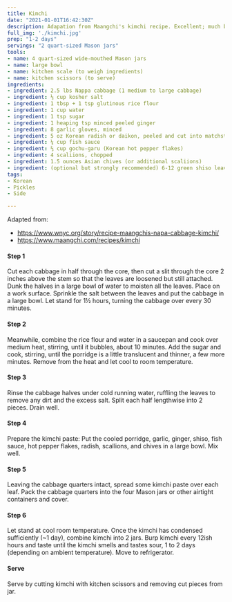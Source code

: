 ```yaml
---
title: Kimchi
date: "2021-01-01T16:42:30Z"
description: Adapation from Maangchi's kimchi recipe. Excellent; much better than store-bought.
full_img: './kimchi.jpg'
prep: "1-2 days"
servings: "2 quart-sized Mason jars"
tools:
- name: 4 quart-sized wide-mouthed Mason jars
- name: large bowl
- name: kitchen scale (to weigh ingredients)
- name: kitchen scissors (to serve) 
ingredients:
- ingredient: 2.5 lbs Nappa cabbage (1 medium to large cabbage)
- ingredient: ⅓ cup kosher salt
- ingredient: 1 tbsp + 1 tsp glutinous rice flour
- ingredient: 1 cup water
- ingredient: 1 tsp sugar
- ingredient: 1 heaping tsp minced peeled ginger
- ingredient: 8 garlic gloves, minced
- ingredient: 5 oz Korean radish or daikon, peeled and cut into matchsticks
- ingredient: ¼ cup fish sauce
- ingredient: ⅔ cup gochu-garu (Korean hot pepper flakes)
- ingredient: 4 scaliions, chopped
- ingredient: 1.5 ounces Asian chives (or additional scaliions)
- ingredient: (optional but strongly recommended) 6-12 green shiso leaves, sliced into strips
tags:
- Korean
- Pickles
- Side

---
```


Adapted from:
  - https://www.wnyc.org/story/recipe-maangchis-napa-cabbage-kimchi/
  - https://www.maangchi.com/recipes/kimchi

#### Step 1

Cut each cabbage in half through the core, then cut a slit through the core 2 inches above the stem so that the leaves are loosened but still attached. Dunk the halves in a large bowl of water to moisten all the leaves. Place on a work surface. Sprinkle the salt between the leaves and put the cabbage in a large bowl. Let stand for 1½ hours, turning the cabbage over every 30 minutes.

#### Step 2

Meanwhile, combine the rice flour and water in a saucepan and cook over medium heat, stirring, until it bubbles, about 10 minutes. Add the sugar and cook, stirring, until the porridge is a little translucent and thinner, a few more minutes. Remove from the heat and let cool to room temperature.

#### Step 3

Rinse the cabbage halves under cold running water, ruffling the leaves to remove any dirt and the excess salt. Split each half lengthwise into 2 pieces. Drain well.

#### Step 4

Prepare the kimchi paste: Put the cooled porridge, garlic, ginger, shiso, fish sauce, hot pepper flakes, radish, scallions, and chives in a large bowl. Mix well. 

#### Step 5

Leaving the cabbage quarters intact, spread some kimchi paste over each leaf. Pack the cabbage quarters into the four Mason jars or other airtight containers and cover. 

#### Step 6

Let stand at cool room temperature. Once the kimchi has condensed sufficiently (~1 day), combine kimchi into 2 jars. Burp kimchi every 12ish hours and taste until the kimchi smells and tastes sour, 1 to 2 days (depending on ambient temperature). Move to refrigerator. 

#### Serve

Serve by cutting kimchi with kitchen scissors and removing cut pieces from jar.

